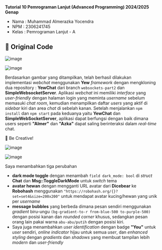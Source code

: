 **Tutorial 10 Pemrograman Lanjut (Advanced Programming) 2024/2025 Genap**
* Nama    : Muhammad Almerazka Yocendra
* NPM     : 2306241745
* Kelas   : Pemrograman Lanjut - A

## 🍊 Original Code

![image](https://github.com/user-attachments/assets/7c5d250d-7fda-4aa2-9d14-4d7ca44b7a36)

![image](https://github.com/user-attachments/assets/68185e62-fac4-4d74-a860-73cd472981f2)

Berdasarkan gambar yang ditampilkan, telah berhasil dilakukan implementasi _webchat_ menggunakan **Yew** _framework_ dengan mengkloning dua repository : **YewChat** dari branch `websockets-part2` dan **SimpleWebsocketServer**. Aplikasi _webchat_ ini memiliki _interface_ yang _user-friendly_ dengan halaman login yang meminta _username_ sebelum memasuki _chat room_, kemudian menampilkan daftar _users_ yang aktif di _sidebar_ kiri dan area _chat_ di sebelah kanan. Setelah menjalankan `npm install` dan `npm start` pada keduanya yaitu **YewChat** dan **SimpleWebSocketServer**, aplikasi dapat berfungsi dengan baik dimana users seperti **"Almer"** dan **"Azka"** dapat saling berinteraksi dalam _real-time_ chat.

🍋 Be Creative!

![image](https://github.com/user-attachments/assets/babcffe2-bdc7-43c3-976b-ac9eaa303a21)

![image](https://github.com/user-attachments/assets/fa2e5415-4a27-4984-80e0-162c89a6253d)

Saya menambahkan tiga perubahan 
- **dark mode toggle** dengan menambah `field dark_mode: bool` di _struct_ **Chat** dan **Msg::ToggleDarkMode** untuk _switch_ tema
- **avatar hewan** dengan mengganti URL avatar dari **Dicebear** ke **Robohash** menggunakan `"https://robohash.org/{}?set=set4&size=200x200"` untuk mendapat avatar kucing/hewan yang unik per _username_
- **message bubbles** yang berbeda dimana pesan sendiri menggunakan _gradient_ biru-ungu `(bg-gradient-to-r from-blue-500 to-purple-500)` dengan posisi kanan dan _rounded_ _corner_ khusus, sedangkan pesan orang lain pakai warna `abu-abu/putih` dengan posisi kiri.
- Saya juga menambahkan _user identification_ dengan badge **"You"** untuk _user_ sendiri, _online indicator_ hijau untuk semua _user_, dan _enhanced styling_ dengan _gradients_ dan _shadows_ yang membuat tampilan lebih _modern_ dan _user-friendly_
